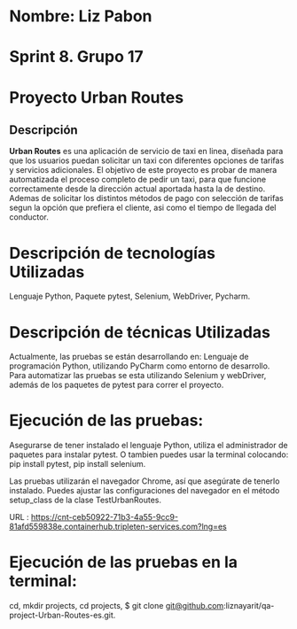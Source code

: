 # Nombre: Liz Pabon
# Sprint 8. Grupo 17

# Proyecto Urban Routes

## Descripción  
**Urban Routes** es una aplicación de servicio de taxi en linea, diseñada para que los usuarios puedan 
solicitar un taxi con diferentes opciones de tarifas y servicios adicionales. 
El objetivo de este proyecto es probar de manera automatizada el proceso completo de pedir un taxi,
para que funcione correctamente desde la dirección actual aportada hasta la de destino.
Ademas de solicitar los distintos métodos de pago con selección de tarifas segun la opción que prefiera 
el cliente, asi como el tiempo de llegada del conductor.

# Descripción de tecnologías Utilizadas
  Lenguaje Python,
  Paquete pytest,
  Selenium,
  WebDriver,
  Pycharm.

# Descripción de técnicas Utilizadas
Actualmente, las pruebas se están desarrollando en:
Lenguaje de programación Python, utilizando PyCharm como entorno de desarrollo. 
Para automatizar las pruebas se esta utilizando Selenium y webDriver, además de 
los paquetes de pytest para correr el proyecto.

# Ejecución de las pruebas:
Asegurarse de tener instalado el lenguaje Python, utiliza el administrador de paquetes 
para instalar pytest.
O tambien puedes usar la terminal colocando: 
pip install pytest, 
pip install selenium. 

Las pruebas utilizarán el navegador Chrome, así que asegúrate de tenerlo instalado.
Puedes ajustar las configuraciones del navegador en el método setup_class de la 
clase TestUrbanRoutes.

URL : https://cnt-ceb50922-71b3-4a55-9cc9-81afd559838e.containerhub.tripleten-services.com?lng=es

# Ejecución de las pruebas en la terminal:
cd,
mkdir projects,
cd projects,
$ git clone git@github.com:liznayarit/qa-project-Urban-Routes-es.git.


